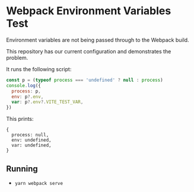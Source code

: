 # Webpack Environment Variables Test

Environment variables are not being passed through to the Webpack build.

This repository has our current configuration and demonstrates the problem.

It runs the following script: 
```javascript
const p = (typeof process === 'undefined' ? null : process)
console.log({
  process: p,
  env: p?.env,
  var: p?.env?.VITE_TEST_VAR,
})
```
This prints: 
```
{
  process: null, 
  env: undefined, 
  var: undefined, 
}
```
## Running 

* `yarn webpack serve`

